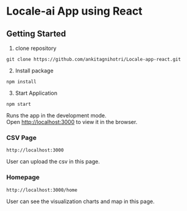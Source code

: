 # Locale-ai App using React


## Getting Started

1. clone repository
```
git clone https://github.com/ankitagnihotri/Locale-app-react.git
```
2. Install package
```
npm install
```
3. Start Application
```
npm start
```  

Runs the app in the development mode.<br>
Open [http://localhost:3000](http://localhost:3000) to view it in the browser.

### CSV Page
```
http://localhost:3000
```
User can upload the csv in this page.

### Homepage
```
http://localhost:3000/home
```
User can see the visualization charts and map in this page.